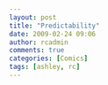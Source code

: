 ```yaml
---
layout: post
title: "Predictability"
date: 2009-02-24 09:06
author: rcadmin
comments: true
categories: [Comics]
tags: [ashley, rc]
---
```

<a href="http://bitsmack.com/wp/2009/02/24/predictability/"><img class="alignnone size-full wp-image-1582" title="It's odd that the next book on the shelf is 'Your Jokes Weren't That Great To Begin With'" src="http://bitsmack.com/wp/wp-content/uploads/2009/02/20090224.jpg" alt="" /></a>
